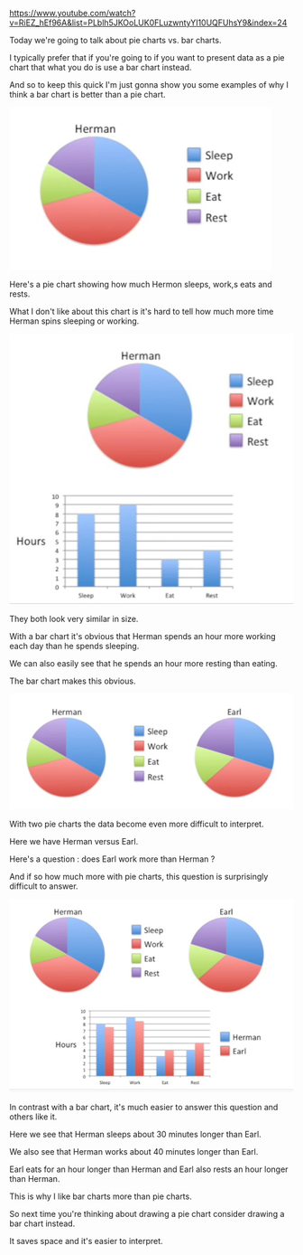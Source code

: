 <https://www.youtube.com/watch?v=RiEZ_hEf96A&list=PLblh5JKOoLUK0FLuzwntyYI10UQFUhsY9&index=24>

Today we\'re going to talk about pie charts vs. bar charts.

I typically prefer that if you\'re going to if you want to present data
as a pie chart that what you do is use a bar chart instead.

And so to keep this quick I\'m just gonna show you some examples of why
I think a bar chart is better than a pie chart.

![](media/STATQUEST-23-STATISTICS_FUNDAMENTALS-BAR_CHARTS_PIE_CHARTS/image1.png)

Here\'s a pie chart showing how much Hermon sleeps, work,s eats and
rests.

What I don\'t like about this chart is it\'s hard to tell how much more
time Herman spins sleeping or working.

![](media/STATQUEST-23-STATISTICS_FUNDAMENTALS-BAR_CHARTS_PIE_CHARTS/image2.png)

They both look very similar in size.

With a bar chart it\'s obvious that Herman spends an hour more working
each day than he spends sleeping.

We can also easily see that he spends an hour more resting than eating.

The bar chart makes this obvious.

![](media/STATQUEST-23-STATISTICS_FUNDAMENTALS-BAR_CHARTS_PIE_CHARTS/image3.png)

With two pie charts the data become even more difficult to interpret.

Here we have Herman versus Earl.

Here\'s a question : does Earl work more than Herman ?

And if so how much more with pie charts, this question is surprisingly
difficult to answer.

![](media/STATQUEST-23-STATISTICS_FUNDAMENTALS-BAR_CHARTS_PIE_CHARTS/image4.png)

In contrast with a bar chart, it\'s much easier to answer this question
and others like it.

Here we see that Herman sleeps about 30 minutes longer than Earl.

We also see that Herman works about 40 minutes longer than Earl.

Earl eats for an hour longer than Herman and Earl also rests an hour
longer than Herman.

This is why I like bar charts more than pie charts.

So next time you\'re thinking about drawing a pie chart consider drawing
a bar chart instead.

It saves space and it\'s easier to interpret.
